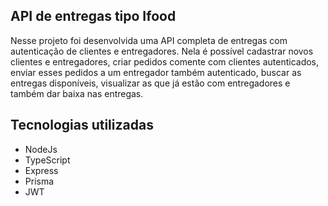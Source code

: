 ## API de entregas tipo Ifood

Nesse projeto foi desenvolvida uma API completa de entregas com autenticação de clientes
e entregadores.
Nela é possível cadastrar novos clientes e entregadores, criar pedidos comente com clientes autenticados, enviar esses pedidos a um entregador também autenticado, buscar as entregas disponíveis, visualizar as que já estão
com entregadores e também dar baixa nas entregas.

## Tecnologias utilizadas

- NodeJs
- TypeScript
- Express
- Prisma
- JWT